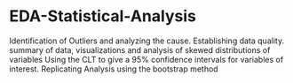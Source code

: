 # EDA-Statistical-Analysis
Identification of Outliers and analyzing the cause. Establishing data quality. summary of data, visualizations and analysis of skewed distributions of variables
Using the CLT to give a 95% confidence intervals for variables of interest. Replicating Analysis using the bootstrap method

